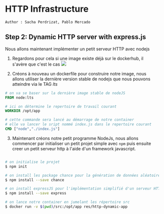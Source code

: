 # HTTP Infrastructure

```
Author : Sacha Perdrizat, Pablo Mercado
```
## Step 2: Dynamic HTTP server with express.js

Nous allons maintenant implémenter un petit serveur HTTP avec nodejs

1. Regardons pour cela si une image existe déjà sur le dockerhub, il s'avère que c'est le cas ![](https://hub.docker.com/_/node/)

2. Créons à nouveau un dockerfile pour construire notre image, nous allons utiliser la dernière version stable de nodejs que nous pouvons atteindre via le TAG *lts*

```Dockerfile
# on va se baser sur la dernière image stable de nodeJS
FROM node:lts

# ici on détermine le repertoire de travail courant 
WORKDIR /opt/app

# cette commande sera lancé au démarrage de notre container
# elle va lancer le sript nommé index.js dans le repertoire courant
CMD ["node","./index.js"]
```

3. Maintenant créons notre petit programme NodeJs, nous allons commencer par initialiser un petit projet simple avec ``npm`` puis ensuite creer un petit serveur http à l'aide d'un framework javascript.

```bash

# on initialise le projet
$ npm init

# on install les package chance pour la génération de données aléatoire 
$ npm install --save chance

# on install expressJS pour l'implémentation simplifié d'un serveur HTTP
$ npm install --save express

```


```bash
# on lance notre container en jumelant les répertoire src
$ docker run -v $(pwd)/src:/opt/app res/http-dynamic-app

```


